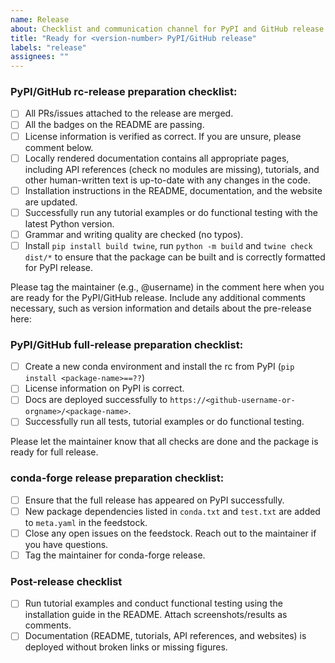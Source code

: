 ```yaml
---
name: Release
about: Checklist and communication channel for PyPI and GitHub release
title: "Ready for <version-number> PyPI/GitHub release"
labels: "release"
assignees: ""
---
```


### PyPI/GitHub rc-release preparation checklist:

- [ ] All PRs/issues attached to the release are merged.
- [ ] All the badges on the README are passing.
- [ ] License information is verified as correct. If you are unsure, please
      comment below.
- [ ] Locally rendered documentation contains all appropriate pages, including
      API references (check no modules are missing), tutorials, and other
      human-written text is up-to-date with any changes in the code.
- [ ] Installation instructions in the README, documentation, and the website
      are updated.
- [ ] Successfully run any tutorial examples or do functional testing with the
      latest Python version.
- [ ] Grammar and writing quality are checked (no typos).
- [ ] Install `pip install build twine`, run `python -m build` and
      `twine check dist/*` to ensure that the package can be built and is
      correctly formatted for PyPI release.

Please tag the maintainer (e.g., @username) in the comment here when you are
ready for the PyPI/GitHub release. Include any additional comments necessary,
such as version information and details about the pre-release here:

### PyPI/GitHub full-release preparation checklist:

- [ ] Create a new conda environment and install the rc from PyPI
      (`pip install <package-name>==??`)
- [ ] License information on PyPI is correct.
- [ ] Docs are deployed successfully to
      `https://<github-username-or-orgname>/<package-name>`.
- [ ] Successfully run all tests, tutorial examples or do functional testing.

Please let the maintainer know that all checks are done and the package is ready
for full release.

### conda-forge release preparation checklist:

<!-- After the maintainer releases the PyPI package, please check the following when creating a PR for conda-forge release.-->

- [ ] Ensure that the full release has appeared on PyPI successfully.
- [ ] New package dependencies listed in `conda.txt` and `test.txt` are added to
      `meta.yaml` in the feedstock.
- [ ] Close any open issues on the feedstock. Reach out to the maintainer if you
      have questions.
- [ ] Tag the maintainer for conda-forge release.

### Post-release checklist

<!-- Before closing this issue, please complete the following: -->

- [ ] Run tutorial examples and conduct functional testing using the
      installation guide in the README. Attach screenshots/results as comments.
- [ ] Documentation (README, tutorials, API references, and websites) is
      deployed without broken links or missing figures.
